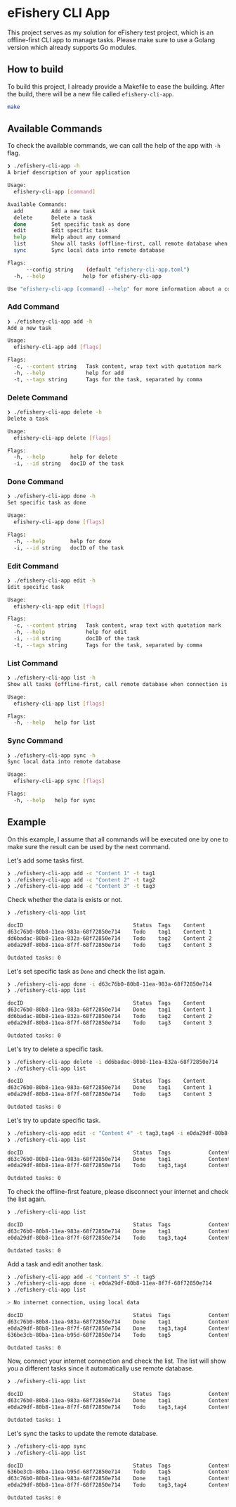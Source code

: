 # eFishery CLI App

This project serves as my solution for eFishery test project, which is an offline-first CLI app to manage tasks. Please make sure to use a Golang version which already supports Go modules.

## How to build

To build this project, I already provide a Makefile to ease the building. After the build, there will be a new file called `efishery-cli-app`.

```sh
make
```

## Available Commands

To check the available commands, we can call the help of the app with `-h` flag.

```sh
❯ ./efishery-cli-app -h
A brief description of your application

Usage:
  efishery-cli-app [command]

Available Commands:
  add         Add a new task
  delete      Delete a task
  done        Set specific task as done
  edit        Edit specific task
  help        Help about any command
  list        Show all tasks (offline-first, call remote database when connection is available)
  sync        Sync local data into remote database

Flags:
      --config string    (default "efishery-cli-app.toml")
  -h, --help            help for efishery-cli-app

Use "efishery-cli-app [command] --help" for more information about a command.
```

### Add Command

```sh
❯ ./efishery-cli-app add -h
Add a new task

Usage:
  efishery-cli-app add [flags]

Flags:
  -c, --content string   Task content, wrap text with quotation mark
  -h, --help             help for add
  -t, --tags string      Tags for the task, separated by comma
```

### Delete Command

```sh
❯ ./efishery-cli-app delete -h
Delete a task

Usage:
  efishery-cli-app delete [flags]

Flags:
  -h, --help        help for delete
  -i, --id string   docID of the task
```

### Done Command

```sh
❯ ./efishery-cli-app done -h
Set specific task as done

Usage:
  efishery-cli-app done [flags]

Flags:
  -h, --help        help for done
  -i, --id string   docID of the task
```

### Edit Command

```sh
❯ ./efishery-cli-app edit -h
Edit specific task

Usage:
  efishery-cli-app edit [flags]

Flags:
  -c, --content string   Task content, wrap text with quotation mark
  -h, --help             help for edit
  -i, --id string        docID of the task
  -t, --tags string      Tags for the task, separated by comma
```

### List Command

```sh
❯ ./efishery-cli-app list -h
Show all tasks (offline-first, call remote database when connection is available)

Usage:
  efishery-cli-app list [flags]

Flags:
  -h, --help   help for list
```

### Sync Command

```sh
❯ ./efishery-cli-app sync -h
Sync local data into remote database

Usage:
  efishery-cli-app sync [flags]

Flags:
  -h, --help   help for sync
```

## Example

On this example, I assume that all commands will be executed one by one to make sure the result can be used by the next command.

Let's add some tasks first.

```sh
❯ ./efishery-cli-app add -c "Content 1" -t tag1
❯ ./efishery-cli-app add -c "Content 2" -t tag2
❯ ./efishery-cli-app add -c "Content 3" -t tag3
```

Check whether the data is exists or not.

```sh
❯ ./efishery-cli-app list

docID                                   Status  Tags    Content
d63c76b0-80b8-11ea-983a-68f72850e714    Todo    tag1    Content 1
dd6badac-80b8-11ea-832a-68f72850e714    Todo    tag2    Content 2
e0da29df-80b8-11ea-8f7f-68f72850e714    Todo    tag3    Content 3

Outdated tasks: 0
```

Let's set specific task as `Done` and check the list again.

```sh
❯ ./efishery-cli-app done -i d63c76b0-80b8-11ea-983a-68f72850e714
❯ ./efishery-cli-app list

docID                                   Status  Tags    Content
d63c76b0-80b8-11ea-983a-68f72850e714    Done    tag1    Content 1
dd6badac-80b8-11ea-832a-68f72850e714    Todo    tag2    Content 2
e0da29df-80b8-11ea-8f7f-68f72850e714    Todo    tag3    Content 3

Outdated tasks: 0
```

Let's try to delete a specific task.

```sh
❯ ./efishery-cli-app delete -i dd6badac-80b8-11ea-832a-68f72850e714
❯ ./efishery-cli-app list

docID                                   Status  Tags    Content
d63c76b0-80b8-11ea-983a-68f72850e714    Done    tag1    Content 1
e0da29df-80b8-11ea-8f7f-68f72850e714    Todo    tag3    Content 3

Outdated tasks: 0
```

Let's try to update specific task.

```sh
❯ ./efishery-cli-app edit -c "Content 4" -t tag3,tag4 -i e0da29df-80b8-11ea-8f7f-68f72850e714
❯ ./efishery-cli-app list

docID                                   Status  Tags            Content
d63c76b0-80b8-11ea-983a-68f72850e714    Done    tag1            Content 1
e0da29df-80b8-11ea-8f7f-68f72850e714    Todo    tag3,tag4       Content 4

Outdated tasks: 0
```

To check the offline-first feature, please disconnect your internet and check the list again.

```sh
❯ ./efishery-cli-app list

docID                                   Status  Tags            Content
d63c76b0-80b8-11ea-983a-68f72850e714    Done    tag1            Content 1
e0da29df-80b8-11ea-8f7f-68f72850e714    Todo    tag3,tag4       Content 4

Outdated tasks: 0
```

Add a task and edit another task.

```sh
❯ ./efishery-cli-app add -c "Content 5" -t tag5
❯ ./efishery-cli-app done -i e0da29df-80b8-11ea-8f7f-68f72850e714
❯ ./efishery-cli-app list

> No internet connection, using local data

docID                                   Status  Tags            Content
d63c76b0-80b8-11ea-983a-68f72850e714    Done    tag1            Content 1
e0da29df-80b8-11ea-8f7f-68f72850e714    Done    tag3,tag4       Content 4
636be3cb-80ba-11ea-b95d-68f72850e714    Todo    tag5            Content 5

Outdated tasks: 0
```

Now, connect your internet connection and check the list. The list will show you a different tasks since it automatically use remote database.

```sh
❯ ./efishery-cli-app list

docID                                   Status  Tags            Content
d63c76b0-80b8-11ea-983a-68f72850e714    Done    tag1            Content 1
e0da29df-80b8-11ea-8f7f-68f72850e714    Todo    tag3,tag4       Content 4

Outdated tasks: 1
```

Let's sync the tasks to update the remote database.

```sh
❯ ./efishery-cli-app sync
❯ ./efishery-cli-app list

docID                                   Status  Tags            Content
636be3cb-80ba-11ea-b95d-68f72850e714    Todo    tag5            Content 5
d63c76b0-80b8-11ea-983a-68f72850e714    Done    tag1            Content 1
e0da29df-80b8-11ea-8f7f-68f72850e714    Todo    tag3,tag4       Content 4

Outdated tasks: 0
```
